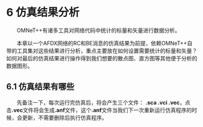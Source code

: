# 6 仿真结果分析

&#160; &#160; &#160; &#160;OMNeT++有诸多工具对网络代码中统计的标量和矢量进行数据分析。

&#160; &#160; &#160; &#160;本章以一个AFDX网络的RC和BE消息的仿真结果为前提，依赖OMNeT++自带的工具集对这些结果进行分析，重点主要放在如何设置需要统计的标量和矢量？如何对最后的仿真结果进行操作得到我们想要的散点图、直方图等其他便于分析的数据图形。

## 6.1 仿真结果有哪些

&#160; &#160; &#160; &#160;先备注一下，每次运行完仿真后，将会产生三个文件：
<b>.sca .vci .vec</b>，点击<b>.vec</b>文件将会生成<b>.anf</b>文件，这个<b>.anf</b>文件当我们下一次重新运行仿真程序的时候，会更新，不需要删除后执行仿真程序。
